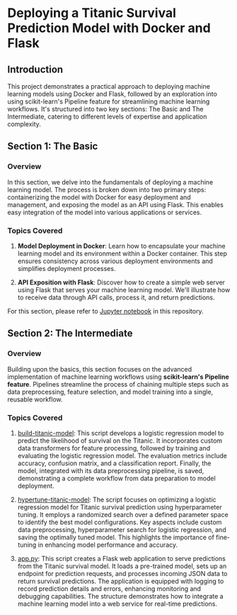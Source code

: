 # Deploying a Titanic Survival Prediction Model with Docker and Flask

## Introduction
This project demonstrates a practical approach to deploying machine learning models using Docker and Flask, followed by an exploration into using scikit-learn's Pipeline feature for streamlining machine learning workflows. It's structured into two key sections: The Basic and The Intermediate, catering to different levels of expertise and application complexity.

## Section 1: The Basic

### Overview
In this section, we delve into the fundamentals of deploying a machine learning model. The process is broken down into two primary steps: containerizing the model with Docker for easy deployment and management, and exposing the model as an API using Flask. This enables easy integration of the model into various applications or services.

### Topics Covered
1. **Model Deployment in Docker**: Learn how to encapsulate your machine learning model and its environment within a Docker container. This step ensures consistency across various deployment environments and simplifies deployment processes.

2. **API Exposition with Flask**: Discover how to create a simple web server using Flask that serves your machine learning model. We'll illustrate how to receive data through API calls, process it, and return predictions.

For this section, please refer to [Jupyter notebook](Deploying%20a%20Titanic%20Survival%20Prediction%20Model%20with%20Docker%20and%20Flask.ipynb) in this repository.

## Section 2: The Intermediate

### Overview
Building upon the basics, this section focuses on the advanced implementation of machine learning workflows using **scikit-learn's Pipeline feature**. Pipelines streamline the process of chaining multiple steps such as data preprocessing, feature selection, and model training into a single, reusable workflow.

### Topics Covered

1. [build-titanic-model](build-titanic-model.py): This script develops a logistic regression model to predict the likelihood of survival on the Titanic. It incorporates custom data transformers for feature processing, followed by training and evaluating the logistic regression model. The evaluation metrics include accuracy, confusion matrix, and a classification report. Finally, the model, integrated with its data preprocessing pipeline, is saved, demonstrating a complete workflow from data preparation to model deployment.

2. [hypertune-titanic-model](hypertune-titanic-model.py): The script focuses on optimizing a logistic regression model for Titanic survival prediction using hyperparameter tuning. It employs a randomized search over a defined parameter space to identify the best model configurations. Key aspects include custom data preprocessing, hyperparameter search for logistic regression, and saving the optimally tuned model. This highlights the importance of fine-tuning in enhancing model performance and accuracy.

3. [app.py](app.py): This script creates a Flask web application to serve predictions from the Titanic survival model. It loads a pre-trained model, sets up an endpoint for prediction requests, and processes incoming JSON data to return survival predictions. The application is equipped with logging to record prediction details and errors, enhancing monitoring and debugging capabilities. The structure demonstrates how to integrate a machine learning model into a web service for real-time predictions.
